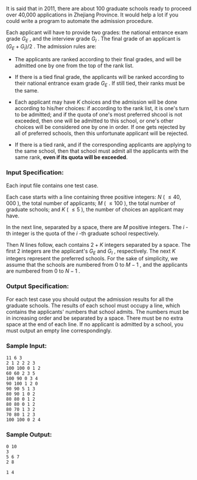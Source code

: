 <!-- Title
Graduate Admission (30)
-->
It is said that in 2011, there are about 100 graduate schools ready to proceed
over 40,000 applications in Zhejiang Province. It would help a lot if you
could write a program to automate the admission procedure.

Each applicant will have to provide two grades: the national entrance exam
grade $G_E$ , and the interview grade $G_I$ . The final grade of an applicant
is $(G_E + G_I) / 2$ . The admission rules are:

  * The applicants are ranked according to their final grades, and will be admitted one by one from the top of the rank list.

  * If there is a tied final grade, the applicants will be ranked according to their national entrance exam grade $G_E$ . If still tied, their ranks must be the same.

  * Each applicant may have $K$ choices and the admission will be done according to his/her choices: if according to the rank list, it is one's turn to be admitted; and if the quota of one's most preferred shcool is not exceeded, then one will be admitted to this school, or one's other choices will be considered one by one in order. If one gets rejected by all of preferred schools, then this unfortunate applicant will be rejected.

  * If there is a tied rank, and if the corresponding applicants are applying to the same school, then that school must admit all the applicants with the same rank, **even if its quota will be exceeded**.

### Input Specification:

Each input file contains one test case.

Each case starts with a line containing three positive integers: $N$ ( $\le
40,000$ ), the total number of applicants; $M$ ( $\le 100$ ), the total number
of graduate schools; and $K$ ( $\le 5$ ), the number of choices an applicant
may have.

In the next line, separated by a space, there are $M$ positive integers. The
$i$ -th integer is the quota of the $i$ -th graduate school respectively.

Then $N$ lines follow, each contains $2+K$ integers separated by a space. The
first 2 integers are the applicant's $G_E$ and $G_I$ , respectively. The next
$K$ integers represent the preferred schools. For the sake of simplicity, we
assume that the schools are numbered from 0 to $M-1$ , and the applicants are
numbered from 0 to $N-1$ .

### Output Specification:

For each test case you should output the admission results for all the
graduate schools. The results of each school must occupy a line, which
contains the applicants' numbers that school admits. The numbers must be in
increasing order and be separated by a space. There must be no extra space at
the end of each line. If no applicant is admitted by a school, you must output
an empty line correspondingly.

### Sample Input:

    
    
    11 6 3
    2 1 2 2 2 3
    100 100 0 1 2
    60 60 2 3 5
    100 90 0 3 4
    90 100 1 2 0
    90 90 5 1 3
    80 90 1 0 2
    80 80 0 1 2
    80 80 0 1 2
    80 70 1 3 2
    70 80 1 2 3
    100 100 0 2 4

### Sample Output:

    
    
    0 10
    3
    5 6 7
    2 8
    
    1 4

